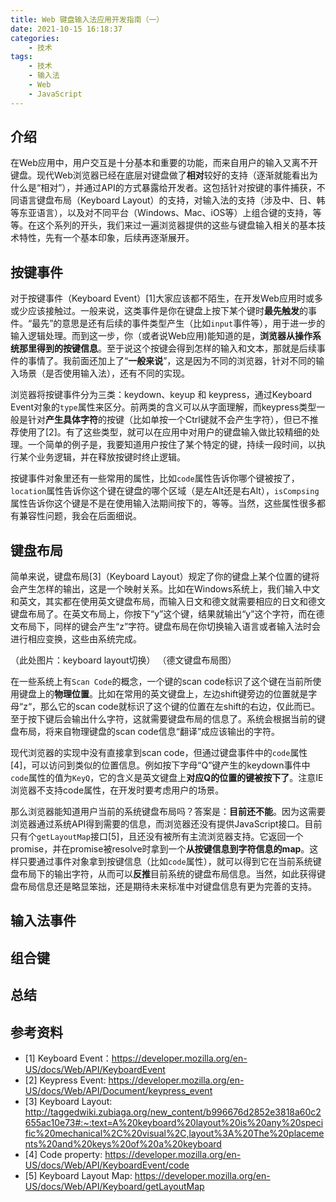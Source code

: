 ```yaml
---
title: Web 键盘输入法应用开发指南（一）
date: 2021-10-15 16:18:37
categories:
    - 技术
tags: 
    - 技术
    - 输入法
    - Web
    - JavaScript
---
```


## 介绍
在Web应用中，用户交互是十分基本和重要的功能，而来自用户的输入又离不开键盘。现代Web浏览器已经在底层对键盘做了**相对**较好的支持（逐渐就能看出为什么是“相对”），并通过API的方式暴露给开发者。这包括针对按键的事件捕获，不同语言键盘布局（Keyboard Layout）的支持，对输入法的支持（涉及中、日、韩等东亚语言），以及对不同平台（Windows、Mac、iOS等）上组合键的支持，等等。在这个系列的开头，我们来过一遍浏览器提供的这些与键盘输入相关的基本技术特性，先有一个基本印象，后续再逐渐展开。

## 按键事件
对于按键事件（Keyboard Event）[1]大家应该都不陌生，在开发Web应用时或多或少应该接触过。一般来说，这类事件是你在键盘上按下某个键时**最先触发**的事件。“最先”的意思是还有后续的事件类型产生（比如`input`事件等），用于进一步的输入逻辑处理。而到这一步，你（或者说Web应用)能知道的是，**浏览器从操作系统那里得到的按键信息**。至于说这个按键会得到怎样的输入和文本，那就是后续事件的事情了。我前面还加上了“**一般来说**”，这是因为不同的浏览器，针对不同的输入场景（是否使用输入法），还有不同的实现。

浏览器将按键事件分为三类：keydown、keyup 和 keypress，通过Keyboard Event对象的`type`属性来区分。前两类的含义可以从字面理解，而keypress类型一般是针对**产生具体字符**的按键（比如单按一个Ctrl键就不会产生字符），但已不推荐使用了[2]。有了这些类型，就可以在应用中对用户的键盘输入做比较精细的处理。一个简单的例子是，我要知道用户按住了某个特定的键，持续一段时间，以执行某个业务逻辑，并在释放按键时终止逻辑。

按键事件对象里还有一些常用的属性，比如`code`属性告诉你哪个键被按了，`location`属性告诉你这个键在键盘的哪个区域（是左Alt还是右Alt），`isCompsing`属性告诉你这个键是不是在使用输入法期间按下的，等等。当然，这些属性很多都有兼容性问题，我会在后面细说。

## 键盘布局
简单来说，键盘布局[3]（Keyboard Layout）规定了你的键盘上某个位置的键将会产生怎样的输出，这是一个映射关系。比如在Windows系统上，我们输入中文和英文，其实都在使用英文键盘布局，而输入日文和德文就需要相应的日文和德文键盘布局了。在英文布局上，你按下“y”这个键，结果就输出“y”这个字符，而在德文布局下，同样的键会产生“z”字符。键盘布局在你切换输入语言或者输入法时会进行相应变换，这些由系统完成。

（此处图片：keyboard layout切换）
（德文键盘布局图）

在一些系统上有`Scan Code`的概念，一个键的scan code标识了这个键在当前所使用键盘上的**物理位置**。比如在常用的英文键盘上，左边shift键旁边的位置就是字母“z“，那么它的scan code就标识了这个键的位置在左shift的右边，仅此而已。至于按下键后会输出什么字符，这就需要键盘布局的信息了。系统会根据当前的键盘布局，将来自物理键盘的scan code信息“翻译”成应该输出的字符。

现代浏览器的实现中没有直接拿到scan code，但通过键盘事件中的`code`属性[4]，可以访问到类似的位置信息。例如按下字母“Q”键产生的keydown事件中`code`属性的值为`KeyQ`，它的含义是英文键盘上**对应Q的位置的键被按下了**。注意IE浏览器不支持code属性，在开发时要考虑用户的场景。

那么浏览器能知道用户当前的系统键盘布局吗？答案是：**目前还不能**。因为这需要浏览器通过系统API得到需要的信息，而浏览器还没有提供JavaScript接口。目前只有个`getLayoutMap`接口[5]，且还没有被所有主流浏览器支持。它返回一个promise，并在promise被resolve时拿到一个**从按键信息到字符信息的map**。这样只要通过事件对象拿到按键信息（比如`code`属性），就可以得到它在当前系统键盘布局下的输出字符，从而可以**反推**目前系统的键盘布局信息。当然，如此获得键盘布局信息还是略显笨拙，还是期待未来标准中对键盘信息有更为完善的支持。

## 输入法事件
## 组合键
## 总结

## 参考资料
- [1] Keyboard Event：https://developer.mozilla.org/en-US/docs/Web/API/KeyboardEvent
- [2] Keypress Event: https://developer.mozilla.org/en-US/docs/Web/API/Document/keypress_event
- [3] Keyboard Layout: http://taggedwiki.zubiaga.org/new_content/b996676d2852e3818a60c2655ac10e73#:~:text=A%20keyboard%20layout%20is%20any%20specific%20mechanical%2C%20visual%2C,layout%3A%20The%20placements%20and%20keys%20of%20a%20keyboard
- [4] Code property: https://developer.mozilla.org/en-US/docs/Web/API/KeyboardEvent/code
- [5] Keyboard Layout Map: https://developer.mozilla.org/en-US/docs/Web/API/Keyboard/getLayoutMap